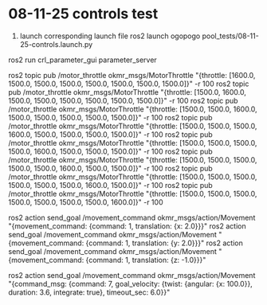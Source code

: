 # 08-11-25 controls test
1. launch corresponding launch file
ros2 launch ogopogo pool_tests/08-11-25-controls.launch.py

ros2 run crl_parameter_gui parameter_server

ros2 topic pub /motor_throttle okmr_msgs/MotorThrottle "{throttle: [1600.0, 1500.0, 1500.0, 1500.0, 1500.0, 1500.0, 1500.0, 1500.0]}" -r 100
ros2 topic pub /motor_throttle okmr_msgs/MotorThrottle "{throttle: [1500.0, 1600.0, 1500.0, 1500.0, 1500.0, 1500.0, 1500.0, 1500.0]}" -r 100
ros2 topic pub /motor_throttle okmr_msgs/MotorThrottle "{throttle: [1500.0, 1500.0, 1600.0, 1500.0, 1500.0, 1500.0, 1500.0, 1500.0]}" -r 100
ros2 topic pub /motor_throttle okmr_msgs/MotorThrottle "{throttle: [1500.0, 1500.0, 1500.0, 1600.0, 1500.0, 1500.0, 1500.0, 1500.0]}" -r 100
ros2 topic pub /motor_throttle okmr_msgs/MotorThrottle "{throttle: [1500.0, 1500.0, 1500.0, 1500.0, 1600.0, 1500.0, 1500.0, 1500.0]}" -r 100
ros2 topic pub /motor_throttle okmr_msgs/MotorThrottle "{throttle: [1500.0, 1500.0, 1500.0, 1500.0, 1500.0, 1600.0, 1500.0, 1500.0]}" -r 100
ros2 topic pub /motor_throttle okmr_msgs/MotorThrottle "{throttle: [1500.0, 1500.0, 1500.0, 1500.0, 1500.0, 1500.0, 1600.0, 1500.0]}" -r 100
ros2 topic pub /motor_throttle okmr_msgs/MotorThrottle "{throttle: [1500.0, 1500.0, 1500.0, 1500.0, 1500.0, 1500.0, 1500.0, 1600.0]}" -r 100

ros2 action send_goal /movement_command okmr_msgs/action/Movement "{movement_command: {command: 1, translation: {x: 2.0}}}"
ros2 action send_goal /movement_command okmr_msgs/action/Movement "{movement_command: {command: 1, translation: {y: 2.0}}}"
ros2 action send_goal /movement_command okmr_msgs/action/Movement "{movement_command: {command: 1, translation: {z: -1.0}}}"

ros2 action send_goal /movement_command okmr_msgs/action/Movement "{command_msg: {command: 7, goal_velocity: {twist: {angular: {x: 100.0}}, duration: 3.6, integrate: true}, timeout_sec: 6.0}}"


